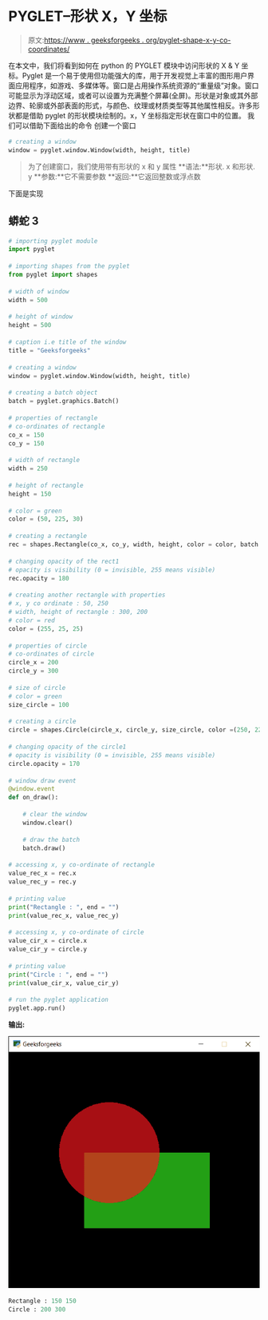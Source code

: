 # PYGLET–形状 X，Y 坐标

> 原文:[https://www . geeksforgeeks . org/pyglet-shape-x-y-co-coordinates/](https://www.geeksforgeeks.org/pyglet-shape-x-y-co-ordinates/)

在本文中，我们将看到如何在 python 的 PYGLET 模块中访问形状的 X & Y 坐标。Pyglet 是一个易于使用但功能强大的库，用于开发视觉上丰富的图形用户界面应用程序，如游戏、多媒体等。窗口是占用操作系统资源的“重量级”对象。窗口可能显示为浮动区域，或者可以设置为充满整个屏幕(全屏)。形状是对象或其外部边界、轮廓或外部表面的形式，与颜色、纹理或材质类型等其他属性相反。许多形状都是借助 pyglet 的形状模块绘制的。x，Y 坐标指定形状在窗口中的位置。
我们可以借助下面给出的命令
创建一个窗口

```py
# creating a window
window = pyglet.window.Window(width, height, title)
```

> 为了创建窗口，我们使用带有形状的 x 和 y 属性
> **语法:**形状. x 和形状. y
> **参数:**它不需要参数
> **返回:**它返回整数或浮点数

下面是实现

## 蟒蛇 3

```py
# importing pyglet module
import pyglet

# importing shapes from the pyglet
from pyglet import shapes

# width of window
width = 500

# height of window
height = 500

# caption i.e title of the window
title = "Geeksforgeeks"

# creating a window
window = pyglet.window.Window(width, height, title)

# creating a batch object
batch = pyglet.graphics.Batch()

# properties of rectangle
# co-ordinates of rectangle
co_x = 150
co_y = 150

# width of rectangle
width = 250

# height of rectangle
height = 150

# color = green
color = (50, 225, 30)

# creating a rectangle
rec = shapes.Rectangle(co_x, co_y, width, height, color = color, batch = batch)

# changing opacity of the rect1
# opacity is visibility (0 = invisible, 255 means visible)
rec.opacity = 180

# creating another rectangle with properties
# x, y co ordinate : 50, 250
# width, height of rectangle : 300, 200
# color = red
color = (255, 25, 25)

# properties of circle
# co-ordinates of circle
circle_x = 200
circle_y = 300

# size of circle
# color = green
size_circle = 100

# creating a circle
circle = shapes.Circle(circle_x, circle_y, size_circle, color =(250, 22, 30), batch = batch)

# changing opacity of the circle1
# opacity is visibility (0 = invisible, 255 means visible)
circle.opacity = 170

# window draw event
@window.event
def on_draw():

    # clear the window
    window.clear()

    # draw the batch
    batch.draw()

# accessing x, y co-ordinate of rectangle
value_rec_x = rec.x
value_rec_y = rec.y

# printing value
print("Rectangle : ", end = "")
print(value_rec_x, value_rec_y)

# accessing x, y co-ordinate of circle
value_cir_x = circle.x
value_cir_y = circle.y

# printing value
print("Circle : ", end = "")
print(value_cir_x, value_cir_y)

# run the pyglet application
pyglet.app.run()
```

**输出:**

![](img/9722fca0a0d8dbc701ff383ece793fef.png)

```py
Rectangle : 150 150
Circle : 200 300
```